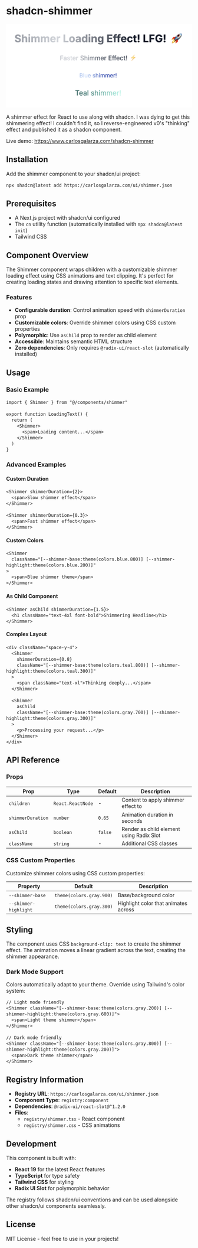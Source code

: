 # shadcn-shimmer

![Shimmer Effect Demo](shadcn-shimmer-img.png)

A shimmer effect for React to use along with shadcn. I was dying to get this shimmering effect! I couldn't find it, so I reverse-engineered v0's "thinking" effect and published it as a shadcn component.

Live demo: https://www.carlosgalarza.com/shadcn-shimmer

## Installation

Add the shimmer component to your shadcn/ui project:

```bash
npx shadcn@latest add https://carlosgalarza.com/ui/shimmer.json
```

## Prerequisites

- A Next.js project with shadcn/ui configured
- The `cn` utility function (automatically installed with `npx shadcn@latest init`)
- Tailwind CSS

## Component Overview

The Shimmer component wraps children with a customizable shimmer loading effect using CSS animations and text clipping. It's perfect for creating loading states and drawing attention to specific text elements.

### Features

- **Configurable duration**: Control animation speed with `shimmerDuration` prop
- **Customizable colors**: Override shimmer colors using CSS custom properties
- **Polymorphic**: Use `asChild` prop to render as child element
- **Accessible**: Maintains semantic HTML structure
- **Zero dependencies**: Only requires `@radix-ui/react-slot` (automatically installed)

## Usage

### Basic Example

```tsx
import { Shimmer } from "@/components/shimmer"

export function LoadingText() {
  return (
    <Shimmer>
      <span>Loading content...</span>
    </Shimmer>
  )
}
```

### Advanced Examples

#### Custom Duration
```tsx
<Shimmer shimmerDuration={2}>
  <span>Slow shimmer effect</span>
</Shimmer>

<Shimmer shimmerDuration={0.3}>
  <span>Fast shimmer effect</span>
</Shimmer>
```

#### Custom Colors
```tsx
<Shimmer
  className="[--shimmer-base:theme(colors.blue.800)] [--shimmer-highlight:theme(colors.blue.200)]"
>
  <span>Blue shimmer theme</span>
</Shimmer>
```

#### As Child Component
```tsx
<Shimmer asChild shimmerDuration={1.5}>
  <h1 className="text-4xl font-bold">Shimmering Headline</h1>
</Shimmer>
```

#### Complex Layout
```tsx
<div className="space-y-4">
  <Shimmer
    shimmerDuration={0.8}
    className="[--shimmer-base:theme(colors.teal.800)] [--shimmer-highlight:theme(colors.teal.300)]"
  >
    <span className="text-xl">Thinking deeply...</span>
  </Shimmer>

  <Shimmer
    asChild
    className="[--shimmer-base:theme(colors.gray.700)] [--shimmer-highlight:theme(colors.gray.300)]"
  >
    <p>Processing your request...</p>
  </Shimmer>
</div>
```

## API Reference

### Props

| Prop | Type | Default | Description |
|------|------|---------|-------------|
| `children` | `React.ReactNode` | - | Content to apply shimmer effect to |
| `shimmerDuration` | `number` | `0.65` | Animation duration in seconds |
| `asChild` | `boolean` | `false` | Render as child element using Radix Slot |
| `className` | `string` | - | Additional CSS classes |

### CSS Custom Properties

Customize shimmer colors using CSS custom properties:

| Property | Default | Description |
|----------|---------|-------------|
| `--shimmer-base` | `theme(colors.gray.900)` | Base/background color |
| `--shimmer-highlight` | `theme(colors.gray.300)` | Highlight color that animates across |

## Styling

The component uses CSS `background-clip: text` to create the shimmer effect. The animation moves a linear gradient across the text, creating the shimmer appearance.

### Dark Mode Support

Colors automatically adapt to your theme. Override using Tailwind's color system:

```tsx
// Light mode friendly
<Shimmer className="[--shimmer-base:theme(colors.gray.200)] [--shimmer-highlight:theme(colors.gray.600)]">
  <span>Light theme shimmer</span>
</Shimmer>

// Dark mode friendly
<Shimmer className="[--shimmer-base:theme(colors.gray.800)] [--shimmer-highlight:theme(colors.gray.200)]">
  <span>Dark theme shimmer</span>
</Shimmer>
```

## Registry Information

- **Registry URL**: `https://carlosgalarza.com/ui/shimmer.json`
- **Component Type**: `registry:component`
- **Dependencies**: `@radix-ui/react-slot@^1.2.0`
- **Files**:
  - `registry/shimmer.tsx` - React component
  - `registry/shimmer.css` - CSS animations

## Development

This component is built with:
- **React 19** for the latest React features
- **TypeScript** for type safety
- **Tailwind CSS** for styling
- **Radix UI Slot** for polymorphic behavior

The registry follows shadcn/ui conventions and can be used alongside other shadcn/ui components seamlessly.

## License

MIT License - feel free to use in your projects!
